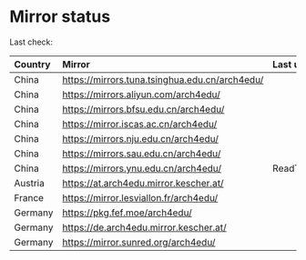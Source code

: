 <script src="./time.js"></script>
# Mirror status
Last check: <script type="text/javascript">localize(1689592594.0103445);</script>

|Country|Mirror|Last update|
|:------|:-----|:----------|
|China|https://mirrors.tuna.tsinghua.edu.cn/arch4edu/|<script type="text/javascript">localize(1689532769);</script>|
|China|https://mirrors.aliyun.com/arch4edu/|<script type="text/javascript">localize(1689489199);</script>|
|China|https://mirrors.bfsu.edu.cn/arch4edu/|<script type="text/javascript">localize(1689532769);</script>|
|China|https://mirror.iscas.ac.cn/arch4edu/|<script type="text/javascript">localize(1689575652);</script>|
|China|https://mirrors.nju.edu.cn/arch4edu/|<script type="text/javascript">localize(1689532769);</script>|
|China|https://mirrors.sau.edu.cn/arch4edu/|<script type="text/javascript">localize(1689532769);</script>|
|China|https://mirrors.ynu.edu.cn/arch4edu/|ReadTimeout|
|Austria|https://at.arch4edu.mirror.kescher.at/|<script type="text/javascript">localize(1689532769);</script>|
|France|https://mirror.lesviallon.fr/arch4edu/|<script type="text/javascript">localize(1689402753);</script>|
|Germany|https://pkg.fef.moe/arch4edu/|<script type="text/javascript">localize(1689532769);</script>|
|Germany|https://de.arch4edu.mirror.kescher.at/|<script type="text/javascript">localize(1689532769);</script>|
|Germany|https://mirror.sunred.org/arch4edu/|<script type="text/javascript">localize(1689532769);</script>|

<script src="./tablefilter/tablefilter.js"></script>
<script src="./table.js"></script>